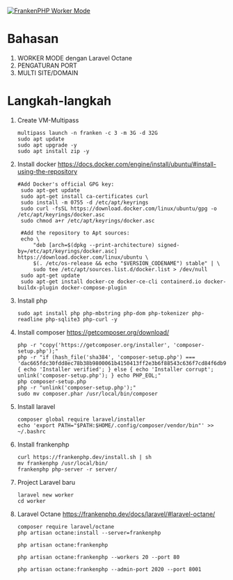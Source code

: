 [![FrankenPHP Worker Mode](https://img.youtube.com/vi/A79c5jwc4U0/0.jpg)](https://www.youtube.com/watch?v=A79c5jwc4U0)

# Bahasan

1. WORKER MODE dengan Laravel Octane
2. PENGATURAN PORT
3. MULTI SITE/DOMAIN

# Langkah-langkah

1. Create VM-Multipass
   ```
   multipass launch -n franken -c 3 -m 3G -d 32G
   sudo apt update
   sudo apt upgrade -y
   sudo apt install zip -y
   ```

2. Install docker https://docs.docker.com/engine/install/ubuntu/#install-using-the-repository
   ```
   #Add Docker's official GPG key:
    sudo apt-get update
    sudo apt-get install ca-certificates curl
    sudo install -m 0755 -d /etc/apt/keyrings
    sudo curl -fsSL https://download.docker.com/linux/ubuntu/gpg -o /etc/apt/keyrings/docker.asc
    sudo chmod a+r /etc/apt/keyrings/docker.asc

    #Add the repository to Apt sources:
    echo \
        "deb [arch=$(dpkg --print-architecture) signed-by=/etc/apt/keyrings/docker.asc] https://download.docker.com/linux/ubuntu \
        $(. /etc/os-release && echo "$VERSION_CODENAME") stable" | \
        sudo tee /etc/apt/sources.list.d/docker.list > /dev/null
    sudo apt-get update
    sudo apt-get install docker-ce docker-ce-cli containerd.io docker-buildx-plugin docker-compose-plugin
   ```

3. Install php
   ```
   sudo apt install php php-mbstring php-dom php-tokenizer php-readline php-sqlite3 php-curl -y
   ```

4. Install composer https://getcomposer.org/download/
   ```
   php -r "copy('https://getcomposer.org/installer', 'composer-setup.php');"
   php -r "if (hash_file('sha384', 'composer-setup.php') === 'dac665fdc30fdd8ec78b38b9800061b4150413ff2e3b6f88543c636f7cd84f6db9189d43a81e5503cda447da73c7e5b6') { echo 'Installer verified'; } else { echo 'Installer corrupt'; unlink('composer-setup.php'); } echo PHP_EOL;"
   php composer-setup.php
   php -r "unlink('composer-setup.php');"
   sudo mv composer.phar /usr/local/bin/composer
   ```

5. Install laravel
   ```
   composer global require laravel/installer
   echo 'export PATH="$PATH:$HOME/.config/composer/vendor/bin"' >> ~/.bashrc
   ```

6. Install frankenphp
   ```
   curl https://frankenphp.dev/install.sh | sh
   mv frankenphp /usr/local/bin/
   frankenphp php-server -r server/
   ```

7. Project Laravel baru
   ```
   laravel new worker
   cd worker
   ```

8. Laravel Octane https://frankenphp.dev/docs/laravel/#laravel-octane/
   ```
   composer require laravel/octane
   php artisan octane:install --server=frankenphp

   php artisan octane:frankenphp

   php artisan octane:frankenphp --workers 20 --port 80

   php artisan octane:frankenphp --admin-port 2020 --port 8001
   ```
